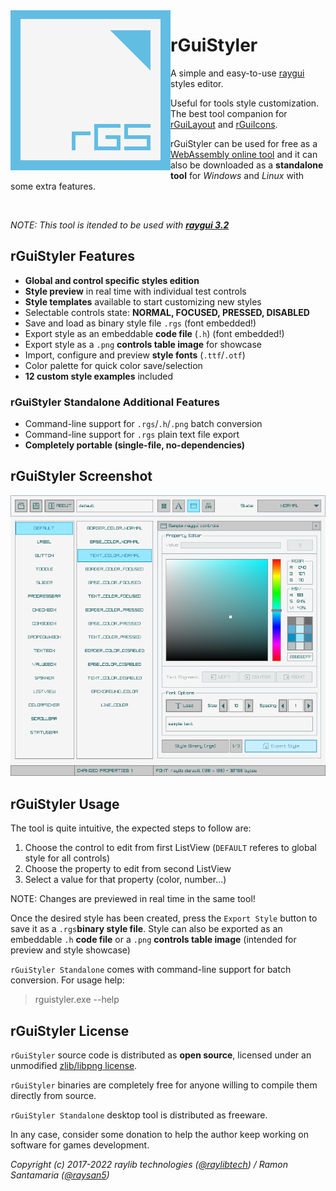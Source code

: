 <img align="left" src="logo/rguistyler_256x256.png" width=256>

# rGuiStyler

A simple and easy-to-use [raygui](https://github.com/raysan5/raygui) styles editor.

Useful for tools style customization. The best tool companion for [rGuiLayout](https://raylibtech.itch.io/rguilayout) and [rGuiIcons](https://raylibtech.itch.io/rguiicons).

rGuiStyler can be used for free as a [WebAssembly online tool](https://raylibtech.itch.io/rguistyler) and it can also be downloaded as a **standalone tool** for _Windows_ and _Linux_ with some extra features.

<br>

_NOTE: This tool is itended to be used with [**raygui 3.2**](https://github.com/raysan5/raygui)_

## rGuiStyler Features

 - **Global and control specific styles edition**
 - **Style preview** in real time with individual test controls
 - **Style templates** available to start customizing new styles
 - Selectable controls state: **NORMAL, FOCUSED, PRESSED, DISABLED**
 - Save and load as binary style file `.rgs` (font embedded!)
 - Export style as an embeddable **code file** (`.h`) (font embedded!)
 - Export style as a `.png` **controls table image** for showcase
 - Import, configure and preview **style fonts** (`.ttf`/`.otf`)
 - Color palette for quick color save/selection
 - **12 custom style examples** included
 
### rGuiStyler Standalone Additional Features

 - Command-line support for `.rgs`/`.h`/`.png` batch conversion
 - Command-line support for `.rgs` plain text file export
 - **Completely portable (single-file, no-dependencies)**

## rGuiStyler Screenshot

![rGuiStyler](screenshots/rguistyler_v350_light_shot01.png)
 
## rGuiStyler Usage

The tool is quite intuitive, the expected steps to follow are: 
 1. Choose the control to edit from first ListView (`DEFAULT` referes to global style for all controls)
 2. Choose the property to edit from second ListView
 3. Select a value for that property (color, number...)
 
NOTE: Changes are previewed in real time in the same tool! 

Once the desired style has been created, press the `Export Style` button to save it as a `.rgs`**binary style file**. Style can also be exported as an embeddable `.h` **code file** or a `.png` **controls table image** (intended for preview and style showcase)

`rGuiStyler Standalone` comes with command-line support for batch conversion. For usage help:

 > rguistyler.exe --help

## rGuiStyler License

`rGuiStyler` source code is distributed as **open source**, licensed under an unmodified [zlib/libpng license](LICENSE). 

`rGuiStyler` binaries are completely free for anyone willing to compile them directly from source.

`rGuiStyler Standalone` desktop tool is distributed as freeware. 

In any case, consider some donation to help the author keep working on software for games development.

*Copyright (c) 2017-2022 raylib technologies ([@raylibtech](https://twitter.com/raylibtech)) / Ramon Santamaria ([@raysan5](https://twitter.com/raysan5))*
